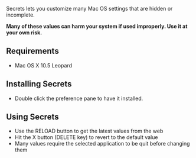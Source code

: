 Secrets lets you customize many Mac OS settings that are hidden or incomplete.

**Many of these values can harm your system if used improperly. Use it at your own risk.**

## Requirements ##

  * Mac OS X 10.5 Leopard


## Installing Secrets ##

  * Double click the preference pane to have it installed.

## Using Secrets ##
  * Use the RELOAD button to get the latest values from the web
  * Hit  the X button (DELETE key) to revert to the default value
  * Many values require the selected application to be quit before changing them